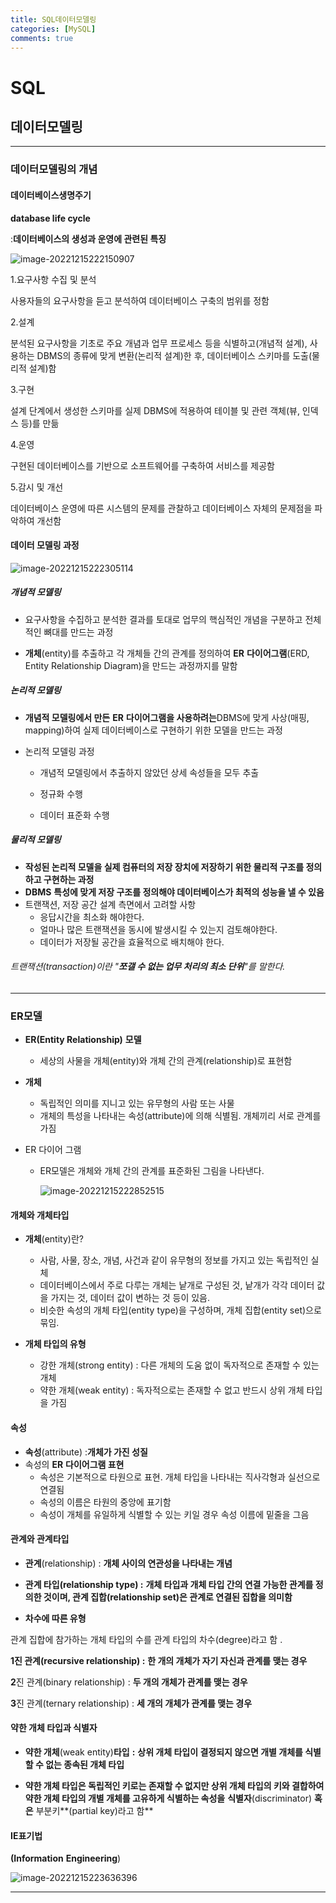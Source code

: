 ```yaml
---
title: SQL데이터모델링
categories: [MySQL]
comments: true
---
```

# SQL

## 데이터모델링

-------------



### 데이터모델링의 개념

#### 데이터베이스생명주기

**database life cycle**

:**데이터베이스의 생성과 운영에 관련된 특징**

![image-20221215222150907](C:\Users\LG\AppData\Roaming\Typora\typora-user-images\image-20221215222150907.png)



1.요구사항 수집 및 분석

사용자들의 요구사항을 듣고 분석하여 데이터베이스 구축의 범위를 정함

2.설계

분석된 요구사항을 기초로 주요 개념과 업무 프로세스 등을 식별하고(개념적 설계), 사용하는 DBMS의 종류에 맞게 변환(논리적 설계)한 후, 데이터베이스 스키마를 도출(물리적 설계)함

3.구현

설계 단계에서 생성한 스키마를 실제 DBMS에 적용하여 테이블 및 관련 객체(뷰, 인덱스 등)를 만듦

4.운영

구현된 데이터베이스를 기반으로 소프트웨어를 구축하여 서비스를 제공함

5.감시 및 개선

데이터베이스 운영에 따른 시스템의 문제를 관찰하고 데이터베이스 자체의 문제점을 파악하여 개선함



#### 데이터 모델링 과정

![image-20221215222305114](C:\Users\LG\AppData\Roaming\Typora\typora-user-images\image-20221215222305114.png)



##### 개념적 모델링

- 요구사항을 수집하고 분석한 결과를 토대로 업무의 핵심적인 개념을 구분하고 전체적인 뼈대를 만드는 과정

- **개체**(entity)를 추출하고 각 개체들 간의 관계를 정의하여 **ER** **다이어그램**(ERD, Entity Relationship Diagram)을 만드는 과정까지를 말함

##### 논리적 모델링

- **개념적 모델링에서 만든** **ER** **다이어그램을 사용하려는**DBMS에 맞게 사상(매핑, mapping)하여 실제 데이터베이스로 구현하기 위한 모델을 만드는 과정

- 논리적 모델링 과정

  - 개념적 모델링에서 추출하지 않았던 상세 속성들을 모두 추출

  - 정규화 수행

  - 데이터 표준화 수행

    

##### 물리적 모델링

- **작성된 논리적 모델을 실제 컴퓨터의 저장 장치에 저장하기 위한 물리적 구조를  정의하고 구현하는 과정**
- **DBMS** **특성에 맞게 저장 구조를 정의해야 데이터베이스가 최적의 성능을 낼 수 있음**
- 트랜잭션, 저장 공간 설계 측면에서 고려할 사항
  - 응답시간을 최소화 해야한다.
  - 얼마나 많은 트랜잭션을 동시에 발생시킬 수 있는지 검토해야한다.
  - 데이터가 저장될 공간을 효율적으로 배치해야 한다.

###### 트랜잭션(transaction)이란 "**쪼갤 수 없는 업무 처리의 최소 단위**"를 말한다.

------------------



### ER모델

- **ER(Entity Relationship)** **모델**
  - 세상의 사물을 개체(entity)와 개체 간의 관계(relationship)로 표현함

- **개체**

  - 독립적인 의미를 지니고 있는 유무형의 사람 또는 사물
  - 개체의 특성을 나타내는 속성(attribute)에 의해 식별됨. 개체끼리 서로 관계를 가짐

- ER 다이어 그램

  - ER모델은 개체와 개체 간의 관계를 표준화된 그림을 나타낸다.

    ![image-20221215222852515](C:\Users\LG\AppData\Roaming\Typora\typora-user-images\image-20221215222852515.png)



#### 개체와 개체타입

- **개체**(entity)란?
  - 사람, 사물, 장소, 개념, 사건과 같이 유무형의 정보를 가지고 있는 독립적인 실체
  - 데이터베이스에서 주로 다루는 개체는 낱개로 구성된 것, 낱개가 각각 데이터 값을 가지는 것, 데이터 값이 변하는 것 등이 있음.
  - 비슷한 속성의 개체 타입(entity type)을 구성하며, 개체 집합(entity set)으로 묶임.

- **개체 타입의 유형**
  - 강한 개체(strong entity) : 다른 개체의 도움 없이 독자적으로 존재할 수 있는 개체
  - 약한 개체(weak entity) : 독자적으로는 존재할 수 없고 반드시 상위 개체 타입을 가짐



#### 속성

- **속성**(attribute) :**개체가 가진 성질**
- 속성의 **ER** **다이어그램 표현**
  - 속성은 기본적으로 타원으로 표현. 개체 타입을 나타내는 직사각형과 실선으로 연결됨
  - 속성의 이름은 타원의 중앙에 표기함
  - 속성이 개체를 유일하게 식별할 수 있는 키일 경우 속성 이름에 밑줄을 그음



#### 관계와 관계타입

- **관계**(relationship) : **개체 사이의 연관성을 나타내는 개념**

- **관계 타입(relationship type) :** **개체 타입과 개체 타입 간의 연결 가능한 관계를 정의한 것이며, 관계 집합(relationship set)은 관계로 연결된 집합을 의미함**



- **차수에 따른 유형**

 관계 집합에 참가하는 개체 타입의 수를 관계 타입의 차수(degree)라고 함 .

**1진 관계(recursive relationship) :** **한 개의 개체가 자기 자신과 관계를 맺는 경우**

**2**진 관계(binary relationship) : **두 개의 개체가 관계를 맺는 경우**

**3**진 관계(ternary relationship) : **세 개의 개체가 관계를 맺는 경우**



#### 약한 개체 타입과 식별자

- **약한 개체**(weak entity)**타입** **:** **상위 개체 타입이 결정되지 않으면 개별 개체를 식별할 수 없는 종속된 개체 타입** 

- **약한 개체 타입은 독립적인 키로는 존재할 수 없지만 상위 개체 타입의 키와 결합하여 약한 개체 타입의 개별 개체를 고유하게 식별하는 속성을** **식별자**(discriminator) **혹은** 부분키**(partial key)라고 함** 





#### IE표기법

**(Information** **Engineering**)

![image-20221215223636396](C:\Users\LG\AppData\Roaming\Typora\typora-user-images\image-20221215223636396.png)

--------------------------


